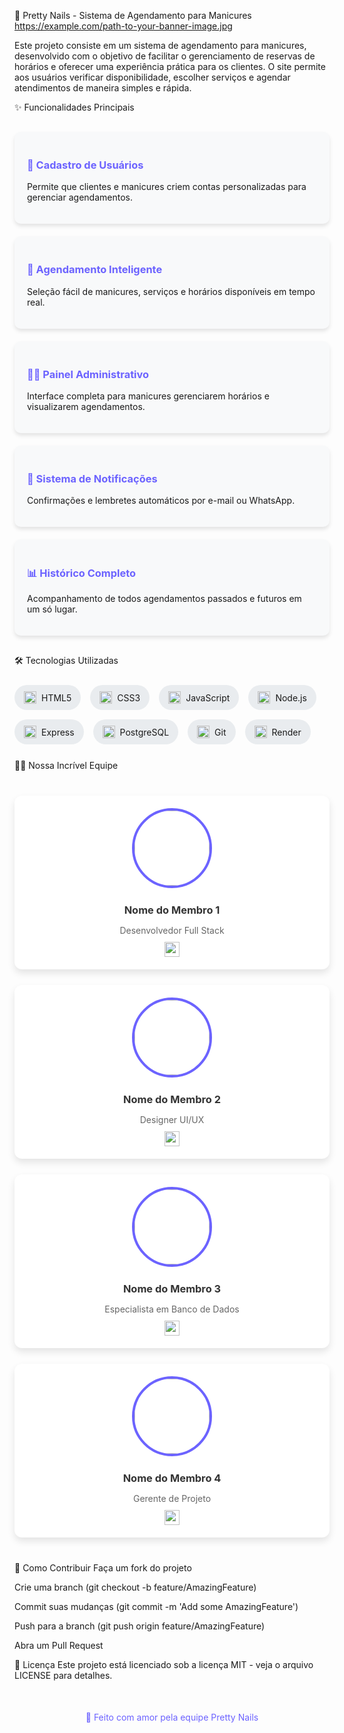💅 Pretty Nails - Sistema de Agendamento para Manicures
https://example.com/path-to-your-banner-image.jpg <!-- Adicione um banner bonito aqui -->

Este projeto consiste em um sistema de agendamento para manicures, desenvolvido com o objetivo de facilitar o gerenciamento de reservas de horários e oferecer uma experiência prática para os clientes. O site permite aos usuários verificar disponibilidade, escolher serviços e agendar atendimentos de maneira simples e rápida.

✨ Funcionalidades Principais
<div style="display: grid; grid-template-columns: repeat(auto-fill, minmax(300px, 1fr)); gap: 20px; margin: 30px 0;"><div style="background: #f8f9fa; padding: 20px; border-radius: 10px; box-shadow: 0 4px 6px rgba(0,0,0,0.1);"> <h3 style="color: #6c63ff;">👤 Cadastro de Usuários</h3> <p>Permite que clientes e manicures criem contas personalizadas para gerenciar agendamentos.</p> </div><div style="background: #f8f9fa; padding: 20px; border-radius: 10px; box-shadow: 0 4px 6px rgba(0,0,0,0.1);"> <h3 style="color: #6c63ff;">📅 Agendamento Inteligente</h3> <p>Seleção fácil de manicures, serviços e horários disponíveis em tempo real.</p> </div><div style="background: #f8f9fa; padding: 20px; border-radius: 10px; box-shadow: 0 4px 6px rgba(0,0,0,0.1);"> <h3 style="color: #6c63ff;">👩‍💻 Painel Administrativo</h3> <p>Interface completa para manicures gerenciarem horários e visualizarem agendamentos.</p> </div><div style="background: #f8f9fa; padding: 20px; border-radius: 10px; box-shadow: 0 4px 6px rgba(0,0,0,0.1);"> <h3 style="color: #6c63ff;">🔔 Sistema de Notificações</h3> <p>Confirmações e lembretes automáticos por e-mail ou WhatsApp.</p> </div><div style="background: #f8f9fa; padding: 20px; border-radius: 10px; box-shadow: 0 4px 6px rgba(0,0,0,0.1);"> <h3 style="color: #6c63ff;">📊 Histórico Completo</h3> <p>Acompanhamento de todos agendamentos passados e futuros em um só lugar.</p> </div></div>
🛠 Tecnologias Utilizadas
<div style="display: flex; flex-wrap: wrap; gap: 15px; margin: 25px 0;"><div style="background: #e9ecef; padding: 10px 15px; border-radius: 20px; display: flex; align-items: center;"> <img src="https://cdn.jsdelivr.net/gh/devicons/devicon/icons/html5/html5-original.svg" width="20" style="margin-right: 8px;"/> <span>HTML5</span> </div><div style="background: #e9ecef; padding: 10px 15px; border-radius: 20px; display: flex; align-items: center;"> <img src="https://cdn.jsdelivr.net/gh/devicons/devicon/icons/css3/css3-original.svg" width="20" style="margin-right: 8px;"/> <span>CSS3</span> </div><div style="background: #e9ecef; padding: 10px 15px; border-radius: 20px; display: flex; align-items: center;"> <img src="https://cdn.jsdelivr.net/gh/devicons/devicon/icons/javascript/javascript-original.svg" width="20" style="margin-right: 8px;"/> <span>JavaScript</span> </div><div style="background: #e9ecef; padding: 10px 15px; border-radius: 20px; display: flex; align-items: center;"> <img src="https://cdn.jsdelivr.net/gh/devicons/devicon/icons/nodejs/nodejs-original.svg" width="20" style="margin-right: 8px;"/> <span>Node.js</span> </div><div style="background: #e9ecef; padding: 10px 15px; border-radius: 20px; display: flex; align-items: center;"> <img src="https://cdn.jsdelivr.net/gh/devicons/devicon/icons/express/express-original.svg" width="20" style="margin-right: 8px;"/> <span>Express</span> </div><div style="background: #e9ecef; padding: 10px 15px; border-radius: 20px; display: flex; align-items: center;"> <img src="https://cdn.jsdelivr.net/gh/devicons/devicon/icons/postgresql/postgresql-original.svg" width="20" style="margin-right: 8px;"/> <span>PostgreSQL</span> </div><div style="background: #e9ecef; padding: 10px 15px; border-radius: 20px; display: flex; align-items: center;"> <img src="https://cdn.jsdelivr.net/gh/devicons/devicon/icons/git/git-original.svg" width="20" style="margin-right: 8px;"/> <span>Git</span> </div><div style="background: #e9ecef; padding: 10px 15px; border-radius: 20px; display: flex; align-items: center;"> <img src="https://render.com/images/brand/logos/render-logo-square.png" width="20" style="margin-right: 8px;"/> <span>Render</span> </div></div>
👩‍💻 Nossa Incrível Equipe
<div style="display: grid; grid-template-columns: repeat(auto-fill, minmax(250px, 1fr)); gap: 25px; margin: 40px 0;"><!-- Membro 1 --><div style="background: white; border-radius: 12px; padding: 20px; box-shadow: 0 6px 12px rgba(0,0,0,0.1); text-align: center; transition: transform 0.3s;"> <a href="https://github.com/seuuser1" target="_blank" style="text-decoration: none; color: inherit;"> <img src="https://github.com/seuuser1.png" style="width: 120px; height: 120px; border-radius: 50%; object-fit: cover; border: 4px solid #6c63ff; margin-bottom: 15px;"/> <h3 style="margin: 10px 0; color: #333;">Nome do Membro 1</h3> <p style="color: #666; margin-bottom: 5px;">Desenvolvedor Full Stack</p> <div style="display: flex; justify-content: center; gap: 10px; margin-top: 10px;"> <img src="https://cdn.jsdelivr.net/gh/devicons/devicon/icons/github/github-original.svg" width="24"/> </div> </a> </div><!-- Membro 2 --><div style="background: white; border-radius: 12px; padding: 20px; box-shadow: 0 6px 12px rgba(0,0,0,0.1); text-align: center; transition: transform 0.3s;"> <a href="https://github.com/seuuser2" target="_blank" style="text-decoration: none; color: inherit;"> <img src="https://github.com/seuuser2.png" style="width: 120px; height: 120px; border-radius: 50%; object-fit: cover; border: 4px solid #6c63ff; margin-bottom: 15px;"/> <h3 style="margin: 10px 0; color: #333;">Nome do Membro 2</h3> <p style="color: #666; margin-bottom: 5px;">Designer UI/UX</p> <div style="display: flex; justify-content: center; gap: 10px; margin-top: 10px;"> <img src="https://cdn.jsdelivr.net/gh/devicons/devicon/icons/github/github-original.svg" width="24"/> </div> </a> </div><!-- Membro 3 --><div style="background: white; border-radius: 12px; padding: 20px; box-shadow: 0 6px 12px rgba(0,0,0,0.1); text-align: center; transition: transform 0.3s;"> <a href="https://github.com/seuuser3" target="_blank" style="text-decoration: none; color: inherit;"> <img src="https://github.com/seuuser3.png" style="width: 120px; height: 120px; border-radius: 50%; object-fit: cover; border: 4px solid #6c63ff; margin-bottom: 15px;"/> <h3 style="margin: 10px 0; color: #333;">Nome do Membro 3</h3> <p style="color: #666; margin-bottom: 5px;">Especialista em Banco de Dados</p> <div style="display: flex; justify-content: center; gap: 10px; margin-top: 10px;"> <img src="https://cdn.jsdelivr.net/gh/devicons/devicon/icons/github/github-original.svg" width="24"/> </div> </a> </div><!-- Membro 4 --><div style="background: white; border-radius: 12px; padding: 20px; box-shadow: 0 6px 12px rgba(0,0,0,0.1); text-align: center; transition: transform 0.3s;"> <a href="https://github.com/seuuser4" target="_blank" style="text-decoration: none; color: inherit;"> <img src="https://github.com/seuuser4.png" style="width: 120px; height: 120px; border-radius: 50%; object-fit: cover; border: 4px solid #6c63ff; margin-bottom: 15px;"/> <h3 style="margin: 10px 0; color: #333;">Nome do Membro 4</h3> <p style="color: #666; margin-bottom: 5px;">Gerente de Projeto</p> <div style="display: flex; justify-content: center; gap: 10px; margin-top: 10px;"> <img src="https://cdn.jsdelivr.net/gh/devicons/devicon/icons/github/github-original.svg" width="24"/> </div> </a> </div></div>
🚀 Como Contribuir
Faça um fork do projeto

Crie uma branch (git checkout -b feature/AmazingFeature)

Commit suas mudanças (git commit -m 'Add some AmazingFeature')

Push para a branch (git push origin feature/AmazingFeature)

Abra um Pull Request

📄 Licença
Este projeto está licenciado sob a licença MIT - veja o arquivo LICENSE para detalhes.

<div style="text-align: center; margin-top: 50px; color: #6c63ff; font-size: 14px;"> 💖 Feito com amor pela equipe Pretty Nails </div>
